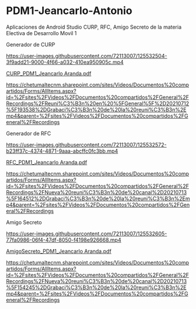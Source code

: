 # PDM1-Jeancarlo-Antonio
Aplicaciones de Android Studio CURP, RFC, Amigo Secreto de la materia Electiva de Desarrollo Movil 1

Generador de CURP

https://user-images.githubusercontent.com/72113007/125532504-3f9add21-9000-4f66-a032-410ea950905c.mp4

[CURP_PDM1_Jeancarlo Aranda.pdf](https://github.com/antonio-aranda7/PDM1-Jeancarlo-Antonio/files/6812281/CURP_PDM1_Jeancarlo.Aranda.pdf)

https://chetumaltecnm.sharepoint.com/sites/Videos/Documentos%20compartidos/Forms/AllItems.aspx?id=%2Fsites%2FVideos%2FDocumentos%20compartidos%2FGeneral%2FRecordings%2FReuni%C3%B3n%20en%20%5FGeneral%5F%2D20210712%5F193538%2DGrabaci%C3%B3n%20de%20la%20reuni%C3%B3n%2Emp4&parent=%2Fsites%2FVideos%2FDocumentos%20compartidos%2FGeneral%2FRecordings


Generador de RFC

https://user-images.githubusercontent.com/72113007/125532572-b23ff37c-4374-4871-9aaa-abcffc0fc3bb.mp4

[RFC_PDM1_Jeancarlo Aranda.pdf](https://github.com/antonio-aranda7/PDM1-Jeancarlo-Antonio/files/6812283/RFC_PDM1_Jeancarlo.Aranda.pdf)

https://chetumaltecnm.sharepoint.com/sites/Videos/Documentos%20compartidos/Forms/AllItems.aspx?id=%2Fsites%2FVideos%2FDocumentos%20compartidos%2FGeneral%2FRecordings%2FNueva%20reuni%C3%B3n%20de%20canal%2D20210713%5F164512%2DGrabaci%C3%B3n%20de%20la%20reuni%C3%B3n%2Emp4&parent=%2Fsites%2FVideos%2FDocumentos%20compartidos%2FGeneral%2FRecordings


Amigo Secreto

https://user-images.githubusercontent.com/72113007/125532605-77fa0986-06f4-47df-8050-f4198e926668.mp4

[AmigoSecreto_PDM1_Jeancarlo Aranda.pdf](https://github.com/antonio-aranda7/PDM1-Jeancarlo-Antonio/files/6812285/AmigoSecreto_PDM1_Jeancarlo.Aranda.pdf)

https://chetumaltecnm.sharepoint.com/sites/Videos/Documentos%20compartidos/Forms/AllItems.aspx?id=%2Fsites%2FVideos%2FDocumentos%20compartidos%2FGeneral%2FRecordings%2FNueva%20reuni%C3%B3n%20de%20canal%2D20210713%5F154245%2DGrabaci%C3%B3n%20de%20la%20reuni%C3%B3n%2Emp4&parent=%2Fsites%2FVideos%2FDocumentos%20compartidos%2FGeneral%2FRecordings
